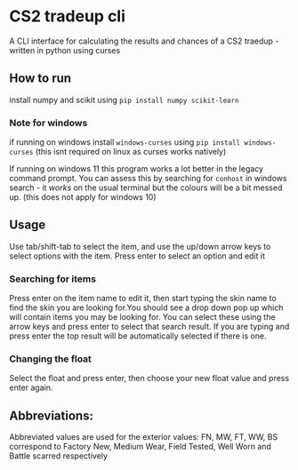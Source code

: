 # CS2 tradeup cli
 A CLI interface for calculating the results and chances of a CS2 traedup - written in python using curses

## How to run
install numpy and scikit using `pip install numpy scikit-learn`

### Note for windows
if running on windows install `windows-curses` using `pip install windows-curses` (this isnt required on linux as curses works natively)

If running on windows 11 this program works a lot better in the legacy command prompt. You can assess this by searching for `conhost` in windows search - it *works* on the usual terminal but the colours will be a bit messed up.
(this does not apply for windows 10)


## Usage
Use tab/shift-tab to select the item, and use the up/down arrow keys to select options with the item.
Press enter to select an option and edit it

### Searching for items
Press enter on the item name to edit it, then start typing the skin name to find the skin you are looking for.You should see a drop down pop up which will contain items you may be looking for. You can select these using the arrow keys and press enter to select that search result. If you are typing and press enter the top result will be automatically selected if there is one.

### Changing the float
Select the float and press enter, then choose your new float value and press enter again.

## Abbreviations:
Abbreviated values are used for the exterior values: FN, MW, FT, WW, BS correspond to Factory New, Medium Wear, Field Tested, Well Worn and Battle scarred respectively